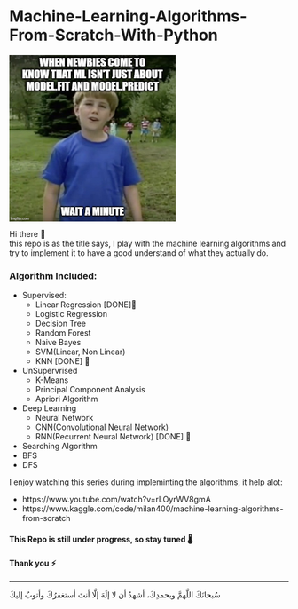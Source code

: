 <h1> Machine-Learning-Algorithms-From-Scratch-With-Python </h1>

<img  align="middle" src='1_Cum-6fJCe7Plh5Twby6oxw.jpeg' width=300 >

<p>Hi there 👋 <br>
  this repo is as the title says, I play with the machine learning algorithms and try to implement it to have a good understand of what they actually do. </p>

<h3>Algorithm Included:</h3>
<ul>
  <li>
  Supervised:
  <ul>
    <li>
  Linear Regression [DONE]🚀
    <li>
  Logistic Regression
     <li>
  Decision Tree
     <li>
  Random Forest
     <li>
  Naive Bayes
     <li>
  SVM(Linear, Non Linear)
     <li>
  KNN [DONE] 🚀
  </ul>
    <li>
  UnSupervrised
  <ul>
    <li>
  K-Means
    <li>
  Principal Component Analysis
    <li>
  Apriori Algorithm
  </ul>
      <li>
  Deep Learning
  <ul>
    <li>
  Neural Network
    <li>
  CNN(Convolutional Neural Network)
    <li>
  RNN(Recurrent Neural Network) [DONE] 🚀
  </ul>
        <li>
  Searching Algorithm
  <li>
  BFS
    <li>
  DFS
</ul>
  
I enjoy watching this series during impleminting the algorithms, it help alot:
<ul>
  <li> https://www.youtube.com/watch?v=rLOyrWV8gmA
  <li>
     https://www.kaggle.com/code/milan400/machine-learning-algorithms-from-scratch
  </ul>
  
  <h4>This Repo is still under progress, so stay tuned 🌡️</h4>
  <h4>Thank you ⚡</h4>
  
  
<hr>
<footer>
  <p>سُبحانَكَ اللَّهمَّ وبحمدِكَ، أشهدُ أن لا إلَهَ إلَّا أنتَ أستغفرُكَ وأتوبُ إليكَ</p>
</footer>
